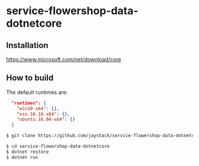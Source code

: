 # service-flowershop-data-dotnetcore

## Installation

https://www.microsoft.com/net/download/core

## How to build

The default runtimes are:
```json
  "runtimes": {
    "win10-x64": {},
    "osx.10.10-x64": {},
    "ubuntu.16.04-x64": {}
  }
```

```bash
$ git clone https://github.com/jaystack/service-flowershop-data-dotnetcore.git

$ cd service-flowershop-data-dotnetcore
$ dotnet restore
$ dotnet run

```

